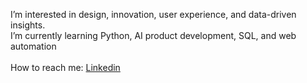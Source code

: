I’m interested in design, innovation, user experience, and data-driven insights. <br>
I’m currently learning Python, AI product development, SQL, and web automation <br><br>
How to reach me: <a href=https://www.linkedin.com/in/dscosta target=_blank>Linkedin</a>

<!---
diegosbaz/diegosbaz is a ✨ special ✨ repository because its `README.md` (this file) appears on your GitHub profile.
You can click the Preview link to take a look at your changes.
--->
